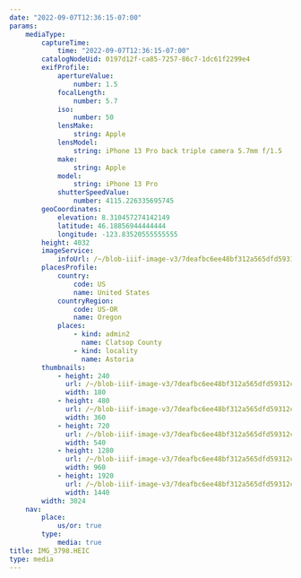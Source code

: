 ```yaml
---
date: "2022-09-07T12:36:15-07:00"
params:
    mediaType:
        captureTime:
            time: "2022-09-07T12:36:15-07:00"
        catalogNodeUid: 0197d12f-ca85-7257-86c7-1dc61f2299e4
        exifProfile:
            apertureValue:
                number: 1.5
            focalLength:
                number: 5.7
            iso:
                number: 50
            lensMake:
                string: Apple
            lensModel:
                string: iPhone 13 Pro back triple camera 5.7mm f/1.5
            make:
                string: Apple
            model:
                string: iPhone 13 Pro
            shutterSpeedValue:
                number: 4115.226335695745
        geoCoordinates:
            elevation: 8.310457274142149
            latitude: 46.18856944444444
            longitude: -123.83520555555555
        height: 4032
        imageService:
            infoUrl: /~/blob-iiif-image-v3/7deafbc6ee48bf312a565dfd59312c332df4a7278cc51b297d5aea678d9bac50/info.json
        placesProfile:
            country:
                code: US
                name: United States
            countryRegion:
                code: US-OR
                name: Oregon
            places:
                - kind: admin2
                  name: Clatsop County
                - kind: locality
                  name: Astoria
        thumbnails:
            - height: 240
              url: /~/blob-iiif-image-v3/7deafbc6ee48bf312a565dfd59312c332df4a7278cc51b297d5aea678d9bac50/full/180%2C240/0/default.jpg
              width: 180
            - height: 480
              url: /~/blob-iiif-image-v3/7deafbc6ee48bf312a565dfd59312c332df4a7278cc51b297d5aea678d9bac50/full/360%2C480/0/default.jpg
              width: 360
            - height: 720
              url: /~/blob-iiif-image-v3/7deafbc6ee48bf312a565dfd59312c332df4a7278cc51b297d5aea678d9bac50/full/540%2C720/0/default.jpg
              width: 540
            - height: 1280
              url: /~/blob-iiif-image-v3/7deafbc6ee48bf312a565dfd59312c332df4a7278cc51b297d5aea678d9bac50/full/960%2C1280/0/default.jpg
              width: 960
            - height: 1920
              url: /~/blob-iiif-image-v3/7deafbc6ee48bf312a565dfd59312c332df4a7278cc51b297d5aea678d9bac50/full/1440%2C1920/0/default.jpg
              width: 1440
        width: 3024
    nav:
        place:
            us/or: true
        type:
            media: true
title: IMG_3798.HEIC
type: media
---
```

